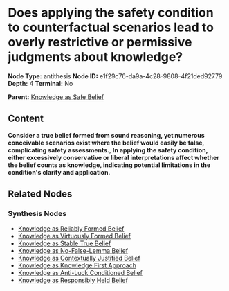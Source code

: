 # Does applying the safety condition to counterfactual scenarios lead to overly restrictive or permissive judgments about knowledge?

**Node Type:** antithesis
**Node ID:** e1f29c76-da9a-4c28-9808-4f21ded92779
**Depth:** 4
**Terminal:** No

**Parent:** [Knowledge as Safe Belief](knowledge-as-safe-belief-synthesis-eaa412b5-7fc3-494a-9ea3-878dd5c29bcd.md)

## Content

**Consider a true belief formed from sound reasoning, yet numerous conceivable scenarios exist where the belief would easily be false, complicating safety assessments.**, **In applying the safety condition, either excessively conservative or liberal interpretations affect whether the belief counts as knowledge, indicating potential limitations in the condition's clarity and application.**

## Related Nodes

### Synthesis Nodes

- [Knowledge as Reliably Formed Belief](knowledge-as-reliably-formed-belief-synthesis-e38190b2-ac27-4be3-bb82-13acd70856ed.md)
- [Knowledge as Virtuously Formed Belief](knowledge-as-virtuously-formed-belief-synthesis-d5732da8-c3fe-467d-aa27-0df473bce78c.md)
- [Knowledge as Stable True Belief](knowledge-as-stable-true-belief-synthesis-0aa23b0e-cbd6-4aa2-9075-3428eba15b94.md)
- [Knowledge as No-False-Lemma Belief](knowledge-as-no-false-lemma-belief-synthesis-983d4134-135c-47cc-9ce8-b173864d8bfb.md)
- [Knowledge as Contextually Justified Belief](knowledge-as-contextually-justified-belief-synthesis-5ad85b54-b23f-4f39-a3e1-198a16c0c7bd.md)
- [Knowledge as Knowledge First Approach](knowledge-as-knowledge-first-approach-synthesis-b69e18fd-aa9f-4ce0-8c92-0c7ff9276e29.md)
- [Knowledge as Anti-Luck Conditioned Belief](knowledge-as-anti-luck-conditioned-belief-synthesis-9d9626f3-3ad1-430d-94c9-e71a246967eb.md)
- [Knowledge as Responsibly Held Belief](knowledge-as-responsibly-held-belief-synthesis-b16adb62-c135-484a-94a2-ea5e7bc404e0.md)
